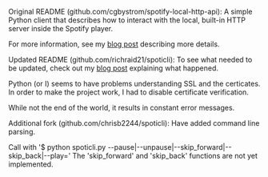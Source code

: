 Original README (github.com/cgbystrom/spotify-local-http-api):
A simple Python client that describes how to interact with the local, built-in HTTP server inside the Spotify player.

For more information, see my [blog post](http://cgbystrom.com/articles/deconstructing-spotifys-builtin-http-server/) describing more details.

Updated README (github.com/richraid21/spoticli):
To see what needed to be updated, check out my [blog post](http://blog.richdillon.me/how-spotify-changed-their-local-api/) explaining what happened. 

Python (or I) seems to have problems understanding SSL and the certicates. In order to make the project work, I had to disable certificate verification.

While not the end of the world, it results in constant error messages. 

Additional fork (github.com/chrisb2244/spoticli):
Have added command line parsing.

Call with '$ python spoticli.py --pause|--unpause|--skip_forward|--skip_back|--play=<spotify uri>'
The 'skip_forward' and 'skip_back' functions are not yet implemented.
